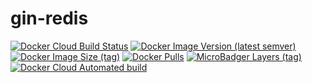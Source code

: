 # gin-redis

[![Docker Cloud Build Status](https://img.shields.io/docker/cloud/build/shubhamtatvamasi/gin-redis)](https://hub.docker.com/r/shubhamtatvamasi/gin-redis)
[![Docker Image Version (latest semver)](https://img.shields.io/docker/v/shubhamtatvamasi/gin-redis?sort=semver)](https://hub.docker.com/r/shubhamtatvamasi/gin-redis)
[![Docker Image Size (tag)](https://img.shields.io/docker/image-size/shubhamtatvamasi/gin-redis/latest)](https://hub.docker.com/r/shubhamtatvamasi/gin-redis)
[![Docker Pulls](https://img.shields.io/docker/pulls/shubhamtatvamasi/gin-redis)](https://hub.docker.com/r/shubhamtatvamasi/gin-redis)
[![MicroBadger Layers (tag)](https://img.shields.io/microbadger/layers/shubhamtatvamasi/gin-redis/latest)](https://hub.docker.com/r/shubhamtatvamasi/gin-redis)
[![Docker Cloud Automated build](https://img.shields.io/docker/cloud/automated/shubhamtatvamasi/gin-redis)](https://hub.docker.com/r/shubhamtatvamasi/gin-redis)
